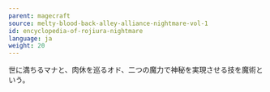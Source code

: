```yaml
---
parent: magecraft
source: melty-blood-back-alley-alliance-nightmare-vol-1
id: encyclopedia-of-rojiura-nightmare
language: ja
weight: 20
---
```


世に満ちるマナと、肉休を巡るオド、二つの魔力で神秘を実現させる技を魔術という。
